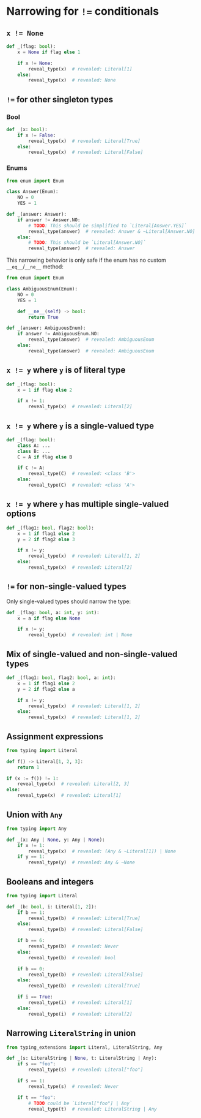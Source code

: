 # Narrowing for `!=` conditionals

## `x != None`

```py
def _(flag: bool):
    x = None if flag else 1

    if x != None:
        reveal_type(x)  # revealed: Literal[1]
    else:
        reveal_type(x)  # revealed: None
```

## `!=` for other singleton types

### Bool

```py
def _(x: bool):
    if x != False:
        reveal_type(x)  # revealed: Literal[True]
    else:
        reveal_type(x)  # revealed: Literal[False]
```

### Enums

```py
from enum import Enum

class Answer(Enum):
    NO = 0
    YES = 1

def _(answer: Answer):
    if answer != Answer.NO:
        # TODO: This should be simplified to `Literal[Answer.YES]`
        reveal_type(answer)  # revealed: Answer & ~Literal[Answer.NO]
    else:
        # TODO: This should be `Literal[Answer.NO]`
        reveal_type(answer)  # revealed: Answer
```

This narrowing behavior is only safe if the enum has no custom `__eq__`/`__ne__` method:

```py
from enum import Enum

class AmbiguousEnum(Enum):
    NO = 0
    YES = 1

    def __ne__(self) -> bool:
        return True

def _(answer: AmbiguousEnum):
    if answer != AmbiguousEnum.NO:
        reveal_type(answer)  # revealed: AmbiguousEnum
    else:
        reveal_type(answer)  # revealed: AmbiguousEnum
```

## `x != y` where `y` is of literal type

```py
def _(flag: bool):
    x = 1 if flag else 2

    if x != 1:
        reveal_type(x)  # revealed: Literal[2]
```

## `x != y` where `y` is a single-valued type

```py
def _(flag: bool):
    class A: ...
    class B: ...
    C = A if flag else B

    if C != A:
        reveal_type(C)  # revealed: <class 'B'>
    else:
        reveal_type(C)  # revealed: <class 'A'>
```

## `x != y` where `y` has multiple single-valued options

```py
def _(flag1: bool, flag2: bool):
    x = 1 if flag1 else 2
    y = 2 if flag2 else 3

    if x != y:
        reveal_type(x)  # revealed: Literal[1, 2]
    else:
        reveal_type(x)  # revealed: Literal[2]
```

## `!=` for non-single-valued types

Only single-valued types should narrow the type:

```py
def _(flag: bool, a: int, y: int):
    x = a if flag else None

    if x != y:
        reveal_type(x)  # revealed: int | None
```

## Mix of single-valued and non-single-valued types

```py
def _(flag1: bool, flag2: bool, a: int):
    x = 1 if flag1 else 2
    y = 2 if flag2 else a

    if x != y:
        reveal_type(x)  # revealed: Literal[1, 2]
    else:
        reveal_type(x)  # revealed: Literal[1, 2]
```

## Assignment expressions

```py
from typing import Literal

def f() -> Literal[1, 2, 3]:
    return 1

if (x := f()) != 1:
    reveal_type(x)  # revealed: Literal[2, 3]
else:
    reveal_type(x)  # revealed: Literal[1]
```

## Union with `Any`

```py
from typing import Any

def _(x: Any | None, y: Any | None):
    if x != 1:
        reveal_type(x)  # revealed: (Any & ~Literal[1]) | None
    if y == 1:
        reveal_type(y)  # revealed: Any & ~None
```

## Booleans and integers

```py
from typing import Literal

def _(b: bool, i: Literal[1, 2]):
    if b == 1:
        reveal_type(b)  # revealed: Literal[True]
    else:
        reveal_type(b)  # revealed: Literal[False]

    if b == 6:
        reveal_type(b)  # revealed: Never
    else:
        reveal_type(b)  # revealed: bool

    if b == 0:
        reveal_type(b)  # revealed: Literal[False]
    else:
        reveal_type(b)  # revealed: Literal[True]

    if i == True:
        reveal_type(i)  # revealed: Literal[1]
    else:
        reveal_type(i)  # revealed: Literal[2]
```

## Narrowing `LiteralString` in union

```py
from typing_extensions import Literal, LiteralString, Any

def _(s: LiteralString | None, t: LiteralString | Any):
    if s == "foo":
        reveal_type(s)  # revealed: Literal["foo"]

    if s == 1:
        reveal_type(s)  # revealed: Never

    if t == "foo":
        # TODO could be `Literal["foo"] | Any`
        reveal_type(t)  # revealed: LiteralString | Any
```
